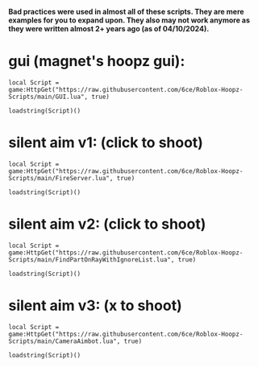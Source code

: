 __Bad practices were used in almost all of these scripts. They are mere examples for you to expand upon. They also may not work anymore as they were written almost 2+ years ago (as of 04/10/2024).__

# gui (magnet's hoopz gui):

```
local Script = game:HttpGet("https://raw.githubusercontent.com/6ce/Roblox-Hoopz-Scripts/main/GUI.lua", true)

loadstring(Script)()
```

# silent aim v1: (click to shoot)
```
local Script = game:HttpGet("https://raw.githubusercontent.com/6ce/Roblox-Hoopz-Scripts/main/FireServer.lua", true)

loadstring(Script)()
```
# silent aim v2: (click to shoot)
```
local Script = game:HttpGet("https://raw.githubusercontent.com/6ce/Roblox-Hoopz-Scripts/main/FindPartOnRayWithIgnoreList.lua", true)

loadstring(Script)()
```
# silent aim v3: (x to shoot)
```
local Script = game:HttpGet("https://raw.githubusercontent.com/6ce/Roblox-Hoopz-Scripts/main/CameraAimbot.lua", true)

loadstring(Script)()
```
